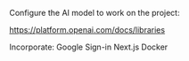 Configure the AI model to work on the project:

https://platform.openai.com/docs/libraries

Incorporate:
Google Sign-in
Next.js
Docker